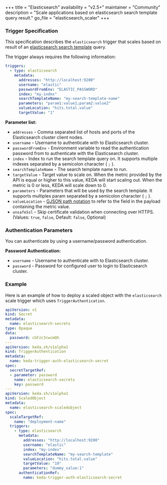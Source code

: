 +++
title = "Elasticsearch"
availability = "v2.5+"
maintainer = "Community"
description = "Scale applications based on elasticsearch search template query result."
go_file = "elasticsearch_scaler"
+++

### Trigger Specification

This specification describes the `elasticsearch` trigger that scales based on result of an [elasticsearch search template](https://www.elastic.co/guide/en/elasticsearch/reference/current/search-template.html) query.

The trigger always requires the following information:

```yaml
triggers:
  - type: elasticsearch
    metadata:
      addresses: "http://localhost:9200"
      username: "elastic"
      passwordFromEnv: "ELASTIC_PASSWORD"
      index: "my-index"
      searchTemplateName: "my-search-template-name"
      parameters: "param1:value1;param2:value2"
      valueLocation: "hits.total.value"
      targetValue: "1"
```

**Parameter list:**

- `addresses` - Comma separated list of hosts and ports of the Elasticsearch cluster client nodes.
- `username` - Username to authenticate with to Elasticsearch cluster.
- `passwordFromEnv` - Environment variable to read the authentication password from to authenticate with the Elasticsearch cluster.
- `index` - Index to run the search template query on. It supports multiple indexes separated by a semicolon character ( `;` ).
- `searchTemplateName` - The search template name to run.
- `targetValue` - Target value to scale on. When the metric provided by the API is equal or higher to this value, KEDA will start scaling out. When the metric is 0 or less, KEDA will scale down to 0.
- `parameters` - Parameters that will be used by the search template. It supports multiples param separated by a semicolon character ( `;` ).
- `valueLocation` - [GJSON path notation](https://github.com/tidwall/gjson#path-syntax) to refer to the field in the payload containing the metric value.
- `unsafeSsl` - Skip certificate validation when connecting over HTTPS. (Values: `true`, `false`, Default: `false`, Optional)

### Authentication Parameters

You can authenticate by using a username/password authentication.

**Password Authentication:**

- `username` - Username to authenticate with to Elasticsearch cluster.
- `password` - Password for configured user to login to Elasticsearch cluster.

### Example

Here is an example of how to deploy a scaled object with the `elasticsearch` scale trigger which uses `TriggerAuthentication`.

```yaml
apiVersion: v1
kind: Secret
metadata:
  name: elasticsearch-secrets
type: Opaque
data:
  password: cGFzc3cwcmQh
---
apiVersion: keda.sh/v1alpha1
kind: TriggerAuthentication
metadata:
  name: keda-trigger-auth-elasticsearch-secret
spec:
  secretTargetRef:
  - parameter: password
    name: elasticsearch-secrets
    key: password
---
apiVersion: keda.sh/v1alpha1
kind: ScaledObject
metadata:
  name: elasticsearch-scaledobject
spec:
  scaleTargetRef:
    name: "deployment-name"
  triggers:
    - type: elasticsearch
      metadata:
        addresses: "http://localhost:9200"
        username: "elastic"
        index: "my-index"
        searchTemplateName: "my-search-template"
        valueLocation: "hits.total.value"
        targetValue: "10"
        parameters: "dummy_value:1"
      authenticationRef:
        name: keda-trigger-auth-elasticsearch-secret
```
